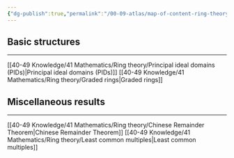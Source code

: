 ```yaml
---
{"dg-publish":true,"permalink":"/00-09-atlas/map-of-content-ring-theory/","updated":"2025-03-29T15:24:52-07:00"}
---
```


## Basic structures
---

[[40-49 Knowledge/41 Mathematics/Ring theory/Principal ideal domains (PIDs)\|Principal ideal domains (PIDs)]]
[[40-49 Knowledge/41 Mathematics/Ring theory/Graded rings\|Graded rings]]

## Miscellaneous results
---

[[40-49 Knowledge/41 Mathematics/Ring theory/Chinese Remainder Theorem\|Chinese Remainder Theorem]]
[[40-49 Knowledge/41 Mathematics/Ring theory/Least common multiples\|Least common multiples]]